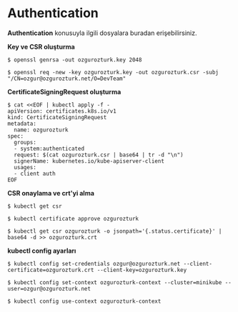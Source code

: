 # Authentication
**Authentication** konusuyla ilgili dosyalara buradan erişebilirsiniz.



**Key ve CSR oluşturma**
```
$ openssl genrsa -out ozgurozturk.key 2048 

$ openssl req -new -key ozgurozturk.key -out ozgurozturk.csr -subj "/CN=ozgur@ozgurozturk.net/O=DevTeam"
```

**CertificateSigningRequest oluşturma**

```
$ cat <<EOF | kubectl apply -f -
apiVersion: certificates.k8s.io/v1
kind: CertificateSigningRequest
metadata:
  name: ozgurozturk
spec:
  groups:
  - system:authenticated
  request: $(cat ozgurozturk.csr | base64 | tr -d "\n")
  signerName: kubernetes.io/kube-apiserver-client
  usages:
  - client auth
EOF
```

**CSR onaylama ve crt'yi alma**

```
$ kubectl get csr

$ kubectl certificate approve ozgurozturk

$ kubectl get csr ozgurozturk -o jsonpath='{.status.certificate}' | base64 -d >> ozgurozturk.crt 
```

**kubectl config ayarları**

```
$ kubectl config set-credentials ozgur@ozgurozturk.net --client-certificate=ozgurozturk.crt --client-key=ozgurozturk.key

$ kubectl config set-context ozgurozturk-context --cluster=minikube --user=ozgur@ozgurozturk.net

$ kubectl config use-context ozgurozturk-context
```